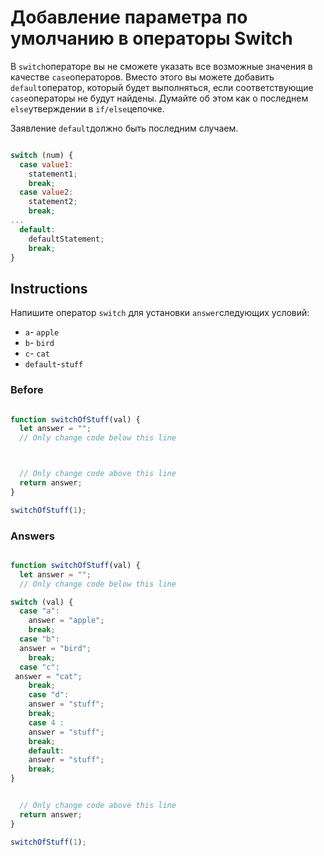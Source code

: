 # Добавление параметра по умолчанию в операторы Switch
В `switch`операторе вы не сможете указать все возможные значения в качестве `case`операторов. Вместо этого вы можете добавить `default`оператор, который будет выполняться, если соответствующие `case`операторы не будут найдены. Думайте об этом как о последнем `else`утверждении в `if/else`цепочке.

Заявление `default`должно быть последним случаем.

```javascript

switch (num) {
  case value1:
    statement1;
    break;
  case value2:
    statement2;
    break;
...
  default:
    defaultStatement;
    break;
}
```
## Instructions

Напишите оператор `switch` для установки `answer`следующих условий:
* `a`- `apple`
* `b`- `bird`
* `c`- `cat`
* `default`-`stuff`

### Before

```javascript

function switchOfStuff(val) {
  let answer = "";
  // Only change code below this line



  // Only change code above this line
  return answer;
}

switchOfStuff(1);
```
### Answers

```javascript

function switchOfStuff(val) {
  let answer = "";
  // Only change code below this line

switch (val) {
  case "a":
    answer = "apple";
    break;
  case "b":
  answer = "bird";
    break;
  case "c":
 answer = "cat";
    break;
    case "d":
    answer = "stuff";
    break;
    case 4 :
    answer = "stuff";
    break;
    default:
    answer = "stuff";
    break;
}


  // Only change code above this line
  return answer;
}

switchOfStuff(1);
```
